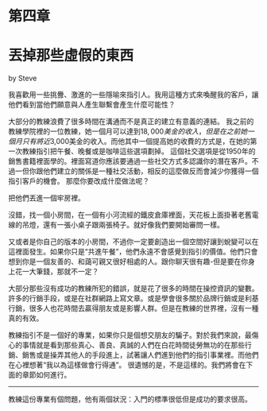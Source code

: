 # 第四章

# 丟掉那些虛假的東西
by Steve

我喜歡用一些挑釁、激進的一些隱喻來指引人。我用這種方式來喚醒我的客戶，讓他們看到當他們願意與人產生聯繫會產生什麼可能性？

大部分的教練浪費了很多時間在溝通而不是真正的建立有意義的連結。
我之前的教練學院裡的一位教練，她一個月可以達到$18,000美金的收入，但是在之前她一個月只有將近$3,000美金的收入。而他其中一個提高她的收費的方式是，在她的第一次教練指引把午餐、晚餐或是咖啡這些選項劃掉。
這個社交選項是從1950年的銷售書籍裡面學的。裡面寫道你應該要通過一些社交方式多認識你的潛在客戶。不過一但你跟他們建立的關係是一種社交活動，相反的這麼做反而會減少你獲得一個指引客戶的機會。
那麼你要改成什麼做法呢？

把他們丟進一個牢房裡。

沒錯，找一個小房間，在一個有小河流經的鐵皮倉庫裡面，天花板上面掛著老舊電線的吊燈，還有一張小桌子跟兩張椅子。就好像我們要開始審問一樣。

又或者是你自己的版本的小房間，不過你一定要創造出一個空間好讓到蛻變可以在這裡面發生。如果你只是“共進午餐”，他們永遠不會感覺到指引的價值。他們只會想到你是一個友善的、和藹可親又很好相處的人。跟你聊天很有趣-但是要在你身上花一大筆錢，那就不一定？

大部分那些沒有成功的教練所犯的錯誤，就是花了很多的時間在操控資訊的變數。許多的行銷手段，或是在社群網路上寫文章。或是學會很多關於品牌行銷或是利基行銷，很多人也花時間去贏得朋友或是影響人群。但是在教練的世界裡，沒有一種真的有效。

教練指引不是一個好的專業，如果你只是個想交朋友的騙子。對於我們來說，最傷心的事情就是看到那些真心、善良、真誠的人們在白花時間徒勞無功的在那些行銷、銷售或是操弄其他人的手段進上，試著讓人們進到他們的指引事業裡。而他們在心裡想著“我以為這樣做會行得通”。
很遺憾的是，不是這樣的。我們將會在下面的章節如何進行。




*******************

教練這份專業有個問題，他有兩個狀況：入門的標準很低但是成功的要求很高。
